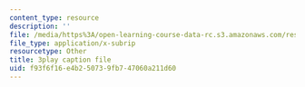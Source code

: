 ```yaml
---
content_type: resource
description: ''
file: /media/https%3A/open-learning-course-data-rc.s3.amazonaws.com/res-6-012-introduction-to-probability-spring-2018/f93f6f16e4b250739fb747060a211d60_Bj3sA7vGpYo.vtt
file_type: application/x-subrip
resourcetype: Other
title: 3play caption file
uid: f93f6f16-e4b2-5073-9fb7-47060a211d60
---
```

